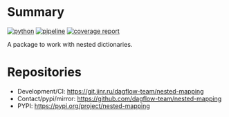 # Summary

[![python](https://img.shields.io/badge/python-3.11-purple.svg)](https://www.python.org/)
[![pipeline](https://git.jinr.ru/dagflow-team/nested-mapping/badges/master/pipeline.svg)](https://git.jinr.ru/dagflow-team/nested-mapping/commits/master)
[![coverage report](https://git.jinr.ru/dagflow-team/nested-mapping/badges/master/coverage.svg)](https://git.jinr.ru/dagflow-team/nested-mapping/-/commits/master)
<!--- Uncomment here after adding docs!
[![pages](https://img.shields.io/badge/pages-link-white.svg)](http://dagflow-team.pages.jinr.ru/nested-mapping)
-->

A package to work with nested dictionaries.

# Repositories

- Development/CI: https://git.jinr.ru/dagflow-team/nested-mapping
- Contact/pypi/mirror: https://github.com/dagflow-team/nested-mapping
- PYPI: https://pypi.org/project/nested-mapping
